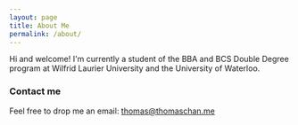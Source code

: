 ```yaml
---
layout: page
title: About Me
permalink: /about/
---
```


Hi and welcome! I'm currently a student of the BBA and BCS Double Degree program at Wilfrid Laurier University and the University of Waterloo.


### Contact me

Feel free to drop me an email:
[thomas@thomaschan.me](mailto:thomas@thomaschan.me)